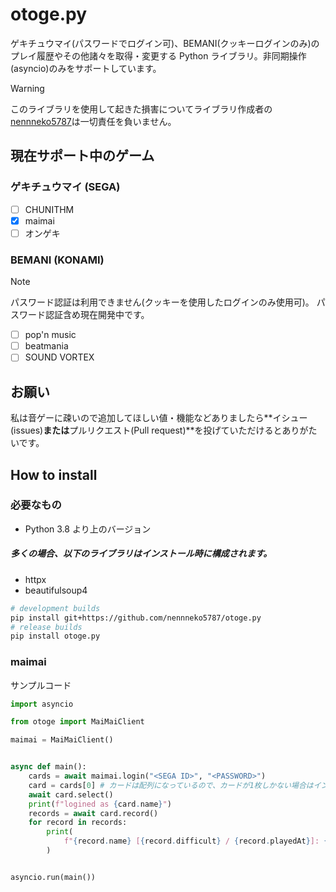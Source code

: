 # otoge.py

ゲキチュウマイ(パスワードでログイン可)、BEMANI(クッキーログインのみ)のプレイ履歴やその他諸々を取得・変更する Python ライブラリ。非同期操作(asyncio)のみをサポートしています。

> [!Warning]
> このライブラリを使用して起きた損害についてライブラリ作成者の[nennneko5787](https://x.com/Fng1Bot)は一切責任を負いません。

## 現在サポート中のゲーム

### ゲキチュウマイ (SEGA)

- [ ] CHUNITHM
- [x] maimai
- [ ] オンゲキ

### BEMANI (KONAMI)

> [!Note]
> パスワード認証は利用できません(クッキーを使用したログインのみ使用可)。
> パスワード認証含め現在開発中です。

- [ ] pop'n music
- [ ] beatmania
- [ ] SOUND VORTEX

## お願い

私は音ゲーに疎いので追加してほしい値・機能などありましたら**イシュー(issues)**または**プルリクエスト(Pull request)**を投げていただけるとありがたいです。

## How to install

### 必要なもの

- Python 3.8 より上のバージョン

##### 多くの場合、以下のライブラリはインストール時に構成されます。

- httpx
- beautifulsoup4

```bash
# development builds
pip install git+https://github.com/nennneko5787/otoge.py
# release builds
pip install otoge.py
```

### maimai

サンプルコード

```python
import asyncio

from otoge import MaiMaiClient

maimai = MaiMaiClient()


async def main():
    cards = await maimai.login("<SEGA ID>", "<PASSWORD>")
    card = cards[0] # カードは配列になっているので、カードが1枚しかない場合はインデックスでログイン、カードが2枚以上ある場合はforループを回してカードを探す
    await card.select()
    print(f"logined as {card.name}")
    records = await card.record()
    for record in records:
        print(
            f"{record.name} [{record.difficult} / {record.playedAt}]: {record.scoreRank} ({record.percentage})"
        )


asyncio.run(main())

```
